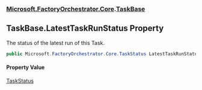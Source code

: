 ### [Microsoft.FactoryOrchestrator.Core](Microsoft_FactoryOrchestrator_Core.md 'Microsoft.FactoryOrchestrator.Core').[TaskBase](TaskBase.md 'Microsoft.FactoryOrchestrator.Core.TaskBase')
## TaskBase.LatestTaskRunStatus Property
The status of the latest run of this Task.  
```csharp
public Microsoft.FactoryOrchestrator.Core.TaskStatus LatestTaskRunStatus { get; set; }
```
#### Property Value
[TaskStatus](TaskStatus.md 'Microsoft.FactoryOrchestrator.Core.TaskStatus')
